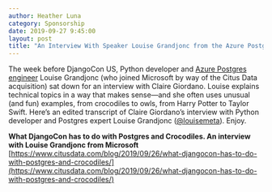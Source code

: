 ```yaml
---
author: Heather Luna
category: Sponsorship
date: 2019-09-27 9:45:00
layout: post
title: "An Interview With Speaker Louise Grandjonc from the Azure Postgres Team"
---
```


The week before DjangoCon US, Python developer and [Azure Postgres engineer](https://docs.microsoft.com/azure/postgresql/quickstart-create-server-database-portal) Louise Grandjonc (who joined Microsoft by way of the Citus Data acquisition) sat down for an interview with Claire Giordano. Louise explains technical topics in a way that makes sense—and she often uses unusual (and fun) examples, from crocodiles to owls, from Harry Potter to Taylor Swift. Here’s an edited transcript of Claire Giordano’s interview with Python developer and Postgres expert Louise Grandjonc ([@louisemeta](https://twitter.com/louisemeta)). Enjoy.

**What DjangoCon has to do with Postgres and Crocodiles. An interview with Louise Grandjonc from Microsoft**
[https://www.citusdata.com/blog/2019/09/26/what-djangocon-has-to-do-with-postgres-and-crocodiles/](https://www.citusdata.com/blog/2019/09/26/what-djangocon-has-to-do-with-postgres-and-crocodiles/)
